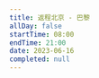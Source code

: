 ```yaml
---
title: 返程北京 - 巴黎
allDay: false
startTime: 08:00
endTime: 21:00
date: 2023-06-16
completed: null
---
```

